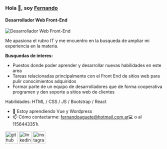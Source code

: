 ### Hola 👋, soy [Fernando](https://github.com/fernandoaguete)
#### Desarrollador Web Front-End
![Desarrollador Web Front-End](https://arturssmirnovs.github.io/github-profile-readme-generator/images/banner.png)

Me apasiona el rubro IT y me encuentro en la busqueda de ampliar mi experiencia en la materia.

**Busquedas de interes:**
- Puestos donde poder aprender y desarrollar nuevas habilidades en este area
- Tareas relacionadas principalmente con el Front End de sitios web para pulir conocimientos adquiridos
- Formar parte de un equipo de desarrolladores que de forma cooperativa programen y den soporte a sitios web de clientes

Habilidades: HTML / CSS / JS / Bootstrap / React

- 🌱 Estoy aprendiendo Vue y Wordpress 
- 📫 Cómo contactarme: fernandoaguete@hotmail.com.ar💻 o al 1156443351📞  


[<img src='https://cdn.jsdelivr.net/npm/simple-icons@3.0.1/icons/github.svg' alt='github' height='40'>](https://github.com/https://github.com/fernandoaguete)  [<img src='https://cdn.jsdelivr.net/npm/simple-icons@3.0.1/icons/linkedin.svg' alt='linkedin' height='40'>](https://www.linkedin.com/in/https://www.linkedin.com/in/fernando-aguete-757b94215//)  [<img src='https://cdn.jsdelivr.net/npm/simple-icons@3.0.1/icons/instagram.svg' alt='instagram' height='40'>](https://www.instagram.com/https://www.instagram.com/fer_aguete//)  

